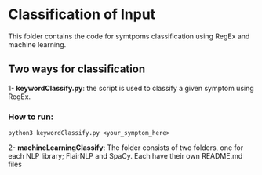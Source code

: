 # Classification of Input

This folder contains the code for symtpoms classification using RegEx and machine learning.

## Two ways for classification

1- **keywordClassify.py**: the script is used to classify a given symptom using RegEx. 

### How to run:

    python3 keywordClassify.py <your_symptom_here>

2- **machineLearningClassify**: The folder consists of two folders, one for each NLP library; FlairNLP and SpaCy. Each have their own README.md files
